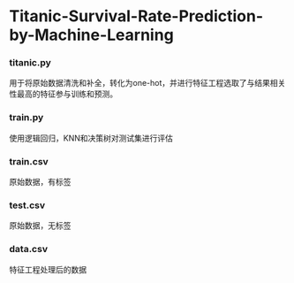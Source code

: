 # Titanic-Survival-Rate-Prediction-by-Machine-Learning



### titanic.py

用于将原始数据清洗和补全，转化为one-hot，并进行特征工程选取了与结果相关性最高的特征参与训练和预测。

### train.py

使用逻辑回归，KNN和决策树对测试集进行评估

### train.csv

原始数据，有标签

### test.csv

原始数据，无标签

### data.csv

特征工程处理后的数据
